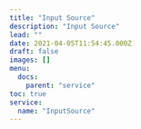 ```yaml
---
title: "Input Source"
description: "Input Source"
lead: ""
date: 2021-04-05T11:54:45.000Z
draft: false
images: []
menu:
  docs:
    parent: "service"
toc: true
service:
  name: "InputSource"
---
```

